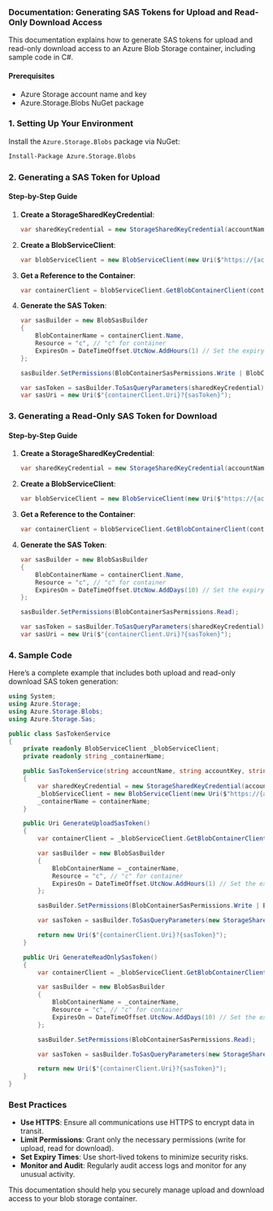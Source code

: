 ### Documentation: Generating SAS Tokens for Upload and Read-Only Download Access

This documentation explains how to generate SAS tokens for upload and read-only download access to an Azure Blob Storage container, including sample code in C#.

#### Prerequisites
- Azure Storage account name and key
- Azure.Storage.Blobs NuGet package

### 1. Setting Up Your Environment

Install the `Azure.Storage.Blobs` package via NuGet:
```sh
Install-Package Azure.Storage.Blobs
```

### 2. Generating a SAS Token for Upload

#### Step-by-Step Guide

1. **Create a StorageSharedKeyCredential**:
   ```csharp
   var sharedKeyCredential = new StorageSharedKeyCredential(accountName, accountKey);
   ```

2. **Create a BlobServiceClient**:
   ```csharp
   var blobServiceClient = new BlobServiceClient(new Uri($"https://{accountName}.blob.core.windows.net"), sharedKeyCredential);
   ```

3. **Get a Reference to the Container**:
   ```csharp
   var containerClient = blobServiceClient.GetBlobContainerClient(containerName);
   ```

4. **Generate the SAS Token**:
   ```csharp
   var sasBuilder = new BlobSasBuilder
   {
       BlobContainerName = containerClient.Name,
       Resource = "c", // "c" for container
       ExpiresOn = DateTimeOffset.UtcNow.AddHours(1) // Set the expiry time
   };

   sasBuilder.SetPermissions(BlobContainerSasPermissions.Write | BlobContainerSasPermissions.Create);

   var sasToken = sasBuilder.ToSasQueryParameters(sharedKeyCredential).ToString();
   var sasUri = new Uri($"{containerClient.Uri}?{sasToken}");
   ```

### 3. Generating a Read-Only SAS Token for Download

#### Step-by-Step Guide

1. **Create a StorageSharedKeyCredential**:
   ```csharp
   var sharedKeyCredential = new StorageSharedKeyCredential(accountName, accountKey);
   ```

2. **Create a BlobServiceClient**:
   ```csharp
   var blobServiceClient = new BlobServiceClient(new Uri($"https://{accountName}.blob.core.windows.net"), sharedKeyCredential);
   ```

3. **Get a Reference to the Container**:
   ```csharp
   var containerClient = blobServiceClient.GetBlobContainerClient(containerName);
   ```

4. **Generate the SAS Token**:
   ```csharp
   var sasBuilder = new BlobSasBuilder
   {
       BlobContainerName = containerClient.Name,
       Resource = "c", // "c" for container
       ExpiresOn = DateTimeOffset.UtcNow.AddDays(10) // Set the expiry time to 10 days
   };

   sasBuilder.SetPermissions(BlobContainerSasPermissions.Read);

   var sasToken = sasBuilder.ToSasQueryParameters(sharedKeyCredential).ToString();
   var sasUri = new Uri($"{containerClient.Uri}?{sasToken}");
   ```

### 4. Sample Code

Here’s a complete example that includes both upload and read-only download SAS token generation:

```csharp
using System;
using Azure.Storage;
using Azure.Storage.Blobs;
using Azure.Storage.Sas;

public class SasTokenService
{
    private readonly BlobServiceClient _blobServiceClient;
    private readonly string _containerName;

    public SasTokenService(string accountName, string accountKey, string containerName)
    {
        var sharedKeyCredential = new StorageSharedKeyCredential(accountName, accountKey);
        _blobServiceClient = new BlobServiceClient(new Uri($"https://{accountName}.blob.core.windows.net"), sharedKeyCredential);
        _containerName = containerName;
    }

    public Uri GenerateUploadSasToken()
    {
        var containerClient = _blobServiceClient.GetBlobContainerClient(_containerName);

        var sasBuilder = new BlobSasBuilder
        {
            BlobContainerName = _containerName,
            Resource = "c", // "c" for container
            ExpiresOn = DateTimeOffset.UtcNow.AddHours(1) // Set the expiry time
        };

        sasBuilder.SetPermissions(BlobContainerSasPermissions.Write | BlobContainerSasPermissions.Create);

        var sasToken = sasBuilder.ToSasQueryParameters(new StorageSharedKeyCredential(_blobServiceClient.AccountName, _blobServiceClient.AccountKey)).ToString();

        return new Uri($"{containerClient.Uri}?{sasToken}");
    }

    public Uri GenerateReadOnlySasToken()
    {
        var containerClient = _blobServiceClient.GetBlobContainerClient(_containerName);

        var sasBuilder = new BlobSasBuilder
        {
            BlobContainerName = _containerName,
            Resource = "c", // "c" for container
            ExpiresOn = DateTimeOffset.UtcNow.AddDays(10) // Set the expiry time to 10 days
        };

        sasBuilder.SetPermissions(BlobContainerSasPermissions.Read);

        var sasToken = sasBuilder.ToSasQueryParameters(new StorageSharedKeyCredential(_blobServiceClient.AccountName, _blobServiceClient.AccountKey)).ToString();

        return new Uri($"{containerClient.Uri}?{sasToken}");
    }
}
```

### Best Practices
- **Use HTTPS**: Ensure all communications use HTTPS to encrypt data in transit.
- **Limit Permissions**: Grant only the necessary permissions (write for upload, read for download).
- **Set Expiry Times**: Use short-lived tokens to minimize security risks.
- **Monitor and Audit**: Regularly audit access logs and monitor for any unusual activity.

This documentation should help you securely manage upload and download access to your blob storage container.